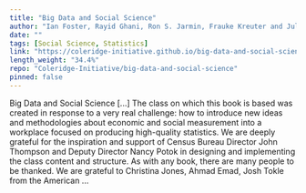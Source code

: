 ```yaml
---
title: "Big Data and Social Science"
author: "Ian Foster, Rayid Ghani, Ron S. Jarmin, Frauke Kreuter and Julia Lane"
date: ""
tags: [Social Science, Statistics]
link: "https://coleridge-initiative.github.io/big-data-and-social-science/"
length_weight: "34.4%"
repo: "Coleridge-Initiative/big-data-and-social-science"
pinned: false
---
```


Big Data and Social Science [...] The class on which this book is based was created in response to a very real challenge: how to introduce new ideas and methodologies about economic and social measurement into a workplace focused on producing high-quality statistics. We are deeply grateful for the inspiration and support of Census Bureau Director John Thompson and Deputy Director Nancy Potok in designing and implementing the class content and structure. As with any book, there are many people to be thanked. We are grateful to Christina Jones, Ahmad Emad, Josh Tokle from the American ...
